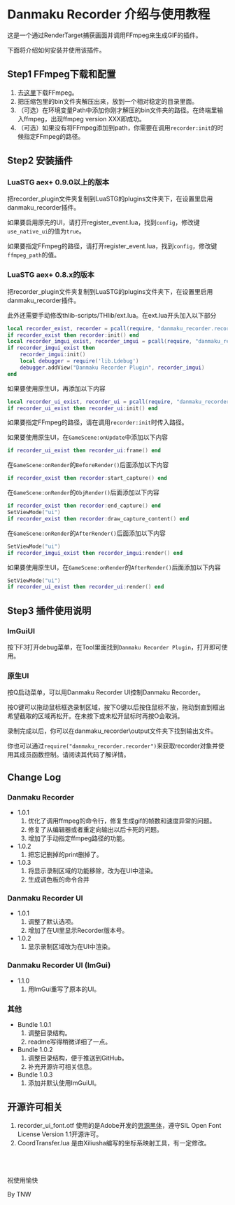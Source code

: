 # Danmaku Recorder 介绍与使用教程
这是一个通过RenderTarget捕获画面并调用FFmpeg来生成GIF的插件。

下面将介绍如何安装并使用该插件。
## Step1 FFmpeg下载和配置
1. 去[这里](https://github.com/BtbN/FFmpeg-Builds/releases/download/latest/ffmpeg-master-latest-win64-gpl.zip)下载FFmpeg。
2. 把压缩包里的bin文件夹解压出来，放到一个相对稳定的目录里面。
3. （可选）在环境变量Path中添加你刚才解压的bin文件夹的路径。在终端里输入ffmpeg，出现ffmpeg version XXX即成功。
4. （可选）如果没有将FFmpeg添加到path，你需要在调用`recorder:init`的时候指定FFmpeg的路径。
## Step2 安装插件
### LuaSTG aex+ 0.9.0以上的版本
把recorder_plugin文件夹复制到LuaSTG的plugins文件夹下，在设置里启用danmaku_recorder插件。

如果要启用原先的UI，请打开register_event.lua，找到`config`，修改键`use_native_ui`的值为`true`。

如果要指定FFmpeg的路径，请打开register_event.lua，找到`config`，修改键`ffmpeg_path`的值。
### LuaSTG aex+ 0.8.x的版本
把recorder_plugin文件夹复制到LuaSTG的plugins文件夹下，在设置里启用danmaku_recorder插件。

此外还需要手动修改thlib-scripts/THlib/ext.lua。在ext.lua开头加入以下部分
```lua
local recorder_exist, recorder = pcall(require, "danmaku_recorder.recorder")
if recorder_exist then recorder:init() end
local recorder_imgui_exist, recorder_imgui = pcall(require, "danmaku_recorder.recorder_imgui")
if recorder_imgui_exist then
    recorder_imgui:init()
    local debugger = require('lib.Ldebug')
    debugger.addView("Danmaku Recorder Plugin", recorder_imgui)
end
```
如果要使用原生UI，再添加以下内容
```lua
local recorder_ui_exist, recorder_ui = pcall(require, "danmaku_recorder.recorder_ui")
if recorder_ui_exist then recorder_ui:init() end
```
如果要指定FFmpeg的路径，请在调用`recorder:init`时传入路径。

如果要使用原生UI，在`GameScene:onUpdate`中添加以下内容
```lua
if recorder_ui_exist then recorder_ui:frame() end
```
在`GameScene:onRender`的`BeforeRender()`后面添加以下内容
```lua
if recorder_exist then recorder:start_capture() end
```
在`GameScene:onRender`的`ObjRender()`后面添加以下内容
```lua
if recorder_exist then recorder:end_capture() end
SetViewMode("ui")
if recorder_exist then recorder:draw_capture_content() end
```
在`GameScene:onRender`的`AfterRender()`后面添加以下内容
```lua
SetViewMode("ui")
if recorder_imgui_exist then recorder_imgui:render() end
```
如果要使用原生UI，在`GameScene:onRender`的`AfterRender()`后面添加以下内容
```lua
SetViewMode("ui")
if recorder_ui_exist then recorder_ui:render() end
```
## Step3 插件使用说明
### ImGuiUI
按下F3打开debug菜单，在Tool里面找到`Danmaku Recorder Plugin`，打开即可使用。
### 原生UI
按Q启动菜单，可以用Danmaku Recorder UI控制Danmaku Recorder。

按O键可以拖动鼠标框选录制区域，按下O键以后按住鼠标不放，拖动到直到框出希望截取的区域再松开。在未按下或未松开鼠标时再按O会取消。

录制完成以后，你可以在danmaku_recorder\output文件夹下找到输出文件。

你也可以通过`require("danmaku_recorder.recorder")`来获取recorder对象并使用其成员函数控制。请阅读其代码了解详情。
## Change Log
### Danmaku Recorder
+ 1.0.1 
    1. 优化了调用ffmpeg的命令行，修复生成gif的帧数和速度异常的问题。
    2. 修复了从编辑器或者重定向输出以后卡死的问题。
    3. 增加了手动指定ffmpeg路径的功能。
+ 1.0.2
    1. 把忘记删掉的print删掉了。
+ 1.0.3
    1. 将显示录制区域的功能移除，改为在UI中渲染。
    2. 生成调色板的命令合并
### Danmaku Recorder UI
+ 1.0.1
    1. 调整了默认选项。
    2. 增加了在UI里显示Recorder版本号。
+ 1.0.2
    1. 显示录制区域改为在UI中渲染。
### Danmaku Recorder UI (ImGui)
+ 1.1.0
    1. 用ImGui重写了原本的UI。
### 其他
+ Bundle 1.0.1
    1. 调整目录结构。
    2. readme写得稍微详细了一点。
+ Bundle 1.0.2
    1. 调整目录结构，便于推送到GitHub。
    2. 补充开源许可相关信息。
+ Bundle 1.0.3
    1. 添加并默认使用ImGuiUI。
## 开源许可相关
1. recorder_ui_font.otf 使用的是Adobe开发的[思源黑体](https://github.com/adobe-fonts/source-han-sans)，遵守SIL Open Font License Version 1.1开源许可。
2. CoordTransfer.lua 是由Xiliusha编写的坐标系映射工具，有一定修改。

<br><br><br>
祝使用愉快

By TNW